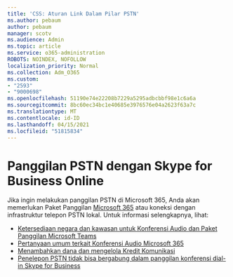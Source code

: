 ```yaml
---
title: 'CSS: Aturan Link Dalam Pilar PSTN'
ms.author: pebaum
author: pebaum
manager: scotv
ms.audience: Admin
ms.topic: article
ms.service: o365-administration
ROBOTS: NOINDEX, NOFOLLOW
localization_priority: Normal
ms.collection: Adm_O365
ms.custom:
- "2593"
- "9000698"
ms.openlocfilehash: 51190e74e22208b7229a5295adbcbbf98e1c6a6a
ms.sourcegitcommit: 8bc60ec34bc1e40685e3976576e04a2623f63a7c
ms.translationtype: MT
ms.contentlocale: id-ID
ms.lasthandoff: 04/15/2021
ms.locfileid: "51815834"
---
```

# <a name="pstn-calling-with-skype-for-business-online"></a>Panggilan PSTN dengan Skype for Business Online

Jika ingin melakukan panggilan PSTN di Microsoft 365, Anda akan memerlukan Paket Panggilan [Microsoft 365](https://docs.microsoft.com/microsoftteams/what-is-phone-system-in-office-365#more-about-calling-plans) atau koneksi dengan infrastruktur telepon PSTN lokal. Untuk informasi selengkapnya, lihat:

- [Ketersediaan negara dan kawasan untuk Konferensi Audio dan Paket Panggilan Microsoft Teams](https://docs.microsoft.com/microsoftteams/country-and-region-availability-for-audio-conferencing-and-calling-plans/country-and-region-availability-for-audio-conferencing-and-calling-plans)
- [Pertanyaan umum terkait Konferensi Audio Microsoft 365](https://docs.microsoft.com/microsoftteams/audio-conferencing-common-questions)
- [Menambahkan dana dan mengelola Kredit Komunikasi](https://docs.microsoft.com/microsoftteams/add-funds-and-manage-communications-credits)
- [Penelepon PSTN tidak bisa bergabung dalam panggilan konferensi dial-in Skype for Business](https://docs.microsoft.com/SkypeForBusiness/troubleshoot/online-conferencing/pstn-callers-cant-join-dial-in-call)
